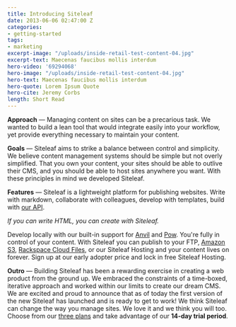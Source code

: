 ```yaml
---
title: Introducing Siteleaf
date: 2013-06-06 02:47:00 Z
categories:
- getting-started
tags:
- marketing
excerpt-image: "/uploads/inside-retail-test-content-04.jpg"
excerpt-text: Maecenas faucibus mollis interdum
hero-video: '69294068'
hero-image: "/uploads/inside-retail-test-content-04.jpg"
hero-text: Maecenas faucibus mollis interdum
hero-quote: Lorem Ipsum Quote
hero-cite: Jeremy Corbs
length: Short Read
---
```


**Approach** — Managing content on sites can be a precarious task. We wanted to build a lean tool that would integrate easily into your workflow, yet provide everything necessary to maintain your content.

**Goals** — Siteleaf aims to strike a balance between control and simplicity. We believe content management systems should be simple but not overly simplified. That you own your content, your sites should be able to outlive their CMS, and you should be able to host sites anywhere you want. With these principles in mind we developed Siteleaf.

**Features** — Siteleaf is a lightweight platform for publishing websites. Write with markdown, collaborate with colleagues, develop with templates, build with [our&nbsp;API](https://github.com/siteleaf).

*If you can write HTML, you can create with Siteleaf.*


Develop locally with our built-in support for [Anvil](http://anvilformac.com) and [Pow](http://pow.cx). You're fully in control of your content. With Siteleaf you can publish to your FTP, [Amazon S3](http://aws.amazon.com/s3/), [Rackspace Cloud Files](http://www.rackspace.com/cloud/files/), or our Siteleaf Hosting and your content lives on forever. Sign up at our early adopter price and lock in free Siteleaf Hosting.

**Outro** — Building Siteleaf has been a rewarding exercise in creating a web product from the ground up. We embraced the constraints of a time-boxed, iterative approach and worked within our limits to create our dream CMS. We are excited and proud to announce that as of today the first version of the new Siteleaf has launched and is ready to get to work! We think Siteleaf can change the way you manage sites. We love it and we think you will too. Choose from our [three plans](http://siteleaf.com/plans) and take advantage of our **14-day trial period**.
